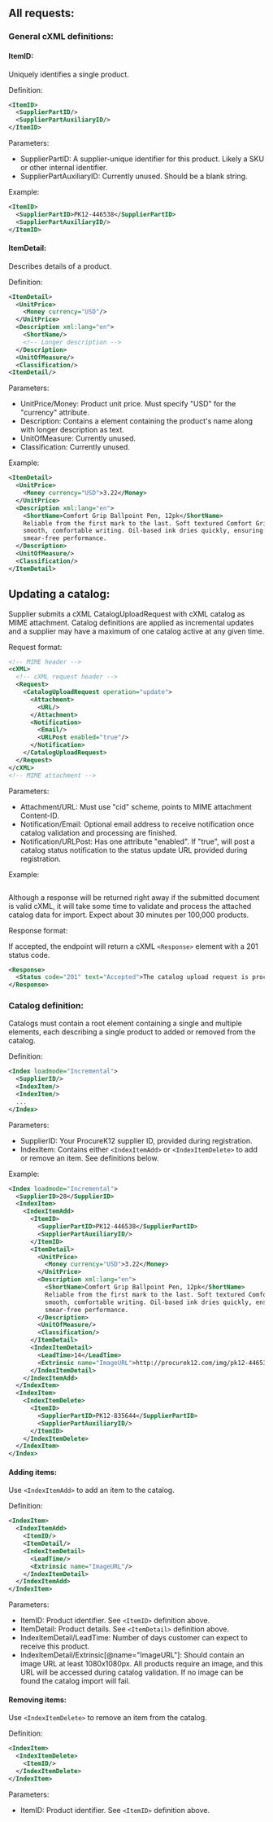 


## All requests:

### General cXML definitions:

#### ItemID:

Uniquely identifies a single product.

Definition:

```xml
<ItemID>
  <SupplierPartID/>
  <SupplierPartAuxiliaryID/>
</ItemID>
```

Parameters:

- SupplierPartID: A supplier-unique identifier for this product. Likely a SKU
    or other internal identifier.
- SupplierPartAuxiliaryID: Currently unused. Should be a blank string.

Example:

```xml
<ItemID>
  <SupplierPartID>PK12-446538</SupplierPartID>
  <SupplierPartAuxiliaryID/>
</ItemID>
```

#### ItemDetail:

Describes details of a product.

Definition:

```xml
<ItemDetail>
  <UnitPrice>
    <Money currency="USD"/>
  </UnitPrice>
  <Description xml:lang="en">
    <ShortName/>
    <!-- Longer description -->
  </Description>
  <UnitOfMeasure/>
  <Classification/>
<ItemDetail/>
```

Parameters:

- UnitPrice/Money: Product unit price. Must specify "USD" for the "currency"
    attribute.
- Description: Contains a <ShortName> element containing the product's name
    along with longer description as text.
- UnitOfMeasure: Currently unused.
- Classification: Currently unused.

Example:

```xml
<ItemDetail>
  <UnitPrice>
    <Money currency="USD">3.22</Money>
  </UnitPrice>
  <Description xml:lang="en">
    <ShortName>Comfort Grip Ballpoint Pen, 12pk</ShortName>
    Reliable from the first mark to the last. Soft textured Comfort Grip for
    smooth, comfortable writing. Oil-based ink dries quickly, ensuring
    smear-free performance.
  </Description>
  <UnitOfMeasure/>
  <Classification/>
</ItemDetail>
```

## Updating a catalog:

Supplier submits a cXML CatalogUploadRequest with cXML catalog as MIME
attachment. Catalog definitions are applied as incremental updates and
a supplier may have a maximum of one catalog active at any given time.

Request format:

```xml
<!-- MIME header -->
<cXML>
  <!-- cXML request header -->
  <Request>
    <CatalogUploadRequest operation="update">
      <Attachment>
        <URL/>
      </Attachment>
      <Notification>
        <Email/>
        <URLPost enabled="true"/>
      </Notification>
    </CatalogUploadRequest>
  </Request>
</cXML>
<!-- MIME attachment -->
```

Parameters:

- Attachment/URL: Must use "cid" scheme, points to MIME attachment
    Content-ID.
- Notification/Email: Optional email address to receive notification once
    catalog validation and processing are finished.
- Notification/URLPost: Has one attribute "enabled". If "true", will post a
    catalog status notification to the status update URL provided during
    registration.

Example:

```xml

```

Although a response will be returned right away if the submitted document is
valid cXML, it will take some time to validate and process the attached catalog
data for import. Expect about 30 minutes per 100,000 products.

Response format:

If accepted, the endpoint will return a cXML `<Response>` element with a 201
status code.

```xml
<Response>
  <Status code="201" text="Accepted">The catalog upload request is processing.</Status>
</Response>
```

### Catalog definition:

Catalogs must contain a root <Index> element containing a single <SupplierID>
and multiple <IndexItem> elements, each describing a single product to added
or removed from the catalog.

Definition:

```xml
<Index loadmode="Incremental">
  <SupplierID/>
  <IndexItem/>
  <IndexItem/>
  ...
</Index>
```

Parameters:

- SupplierID: Your ProcureK12 supplier ID, provided during registration.
- IndexItem: Contains either `<IndexItemAdd>` or `<IndexItemDelete>` to add or
    remove an item. See definitions below.

Example:

```xml
<Index loadmode="Incremental">
  <SupplierID>28</SupplierID>
  <IndexItem>
    <IndexItemAdd>
      <ItemID>
        <SupplierPartID>PK12-446538</SupplierPartID>
        <SupplierPartAuxiliaryID/>
      </ItemID>
      <ItemDetail>
        <UnitPrice>
          <Money currency="USD">3.22</Money>
        </UnitPrice>
        <Description xml:lang="en">
          <ShortName>Comfort Grip Ballpoint Pen, 12pk</ShortName>
          Reliable from the first mark to the last. Soft textured Comfort Grip for
          smooth, comfortable writing. Oil-based ink dries quickly, ensuring
          smear-free performance.
        </Description>
        <UnitOfMeasure/>
        <Classification/>
      </ItemDetail>
      <IndexItemDetail>
        <LeadTime>14</LeadTime>
        <Extrinsic name="ImageURL">http://procurek12.com/img/pk12-446538.jpg</Extrinsic>
      </IndexItemDetail>
    </IndexItemAdd>
  </IndexItem>
  <IndexItem>
    <IndexItemDelete>
      <ItemID>
        <SupplierPartID>PK12-835644</SupplierPartID>
        <SupplierPartAuxiliaryID/>
      </ItemID>
    </IndexItemDelete>
  </IndexItem>
</Index>
```

#### Adding items:

Use `<IndexItemAdd>` to add an item to the catalog.

Definition:

```xml
<IndexItem>
  <IndexItemAdd>
    <ItemID/>
    <ItemDetail/>
    <IndexItemDetail>
      <LeadTime/>
      <Extrinsic name="ImageURL"/>
    </IndexItemDetail>
  </IndexItemAdd>
</IndexItem>
```

Parameters:

- ItemID: Product identifier. See `<ItemID>` definition above.
- ItemDetail: Product details. See `<ItemDetail>` definition above.
- IndexItemDetail/LeadTime: Number of days customer can expect to receive this
  product.
- IndexItemDetail/Extrinsic[@name="ImageURL"]: Should contain an image URL
  at least 1080x1080px. All products require an image, and this URL will be
  accessed during catalog validation. If no image can be found the catalog
  import will fail.

#### Removing items:

Use `<IndexItemDelete>` to remove an item from the catalog.

Definition:

```xml
<IndexItem>
  <IndexItemDelete>
    <ItemID/>
  </IndexItemDelete>
</IndexItem>
```

Parameters:

- ItemID: Product identifier. See `<ItemID>` definition above.

